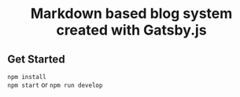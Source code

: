 
<h1 align="center">
  Markdown based blog system created with Gatsby.js
</h1>

## Get Started
`npm install`
<br>
`npm start` or `npm run develop`
